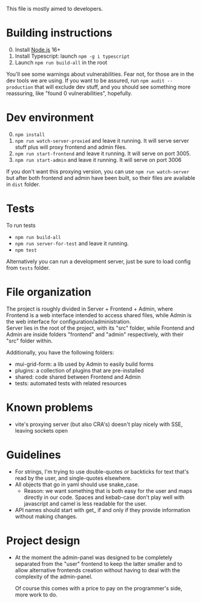 This file is mostly aimed to developers.

# Building instructions

0. Install [Node.js](https://nodejs.org/) 16+
1. Install Typescript: launch `npm -g i typescript`
3. Launch `npm run build-all` in the root

You'll see some warnings about vulnerabilities. Fear not, for those are in the dev tools we are using.
If you want to be assured, run `npm audit --production` that will exclude dev stuff, and you should see something
more reassuring, like "found 0 vulnerabilities", hopefully.

# Dev environment

0. `npm install`
1. `npm run watch-server-proxied` and leave it running. It will serve server stuff plus will proxy frontend and admin files.
2. `npm run start-frontend` and leave it running. It will serve on port 3005.
3. `npm run start-admin` and leave it running. It will serve on port 3006

If you don't want this proxying version, you can use `npm run watch-server` but after both frontend and admin have
been built, so their files are available in `dist` folder.

# Tests

To run tests
- `npm run build-all`
- `npm run server-for-test` and leave it running.
- `npm test`

Alternatively you can run a development server, just be sure to load config from `tests` folder.

# File organization

The project is roughly divided in Server + Frontend + Admin, where Frontend is a web interface intended to access
shared files, while Admin is the web interface for configuration/administration.  
Server lies in the root of the project, with its "src" folder, while Frontend and Admin are inside folders "frontend"
and "admin" respectively, with their "src" folder within. 

Additionally, you have the following folders:
- mui-grid-form: a lib used by Admin to easily build forms  
- plugins: a collection of plugins that are pre-installed 
- shared: code shared between Frontend and Admin
- tests: automated tests with related resources

# Known problems
- vite's proxying server (but also CRA's) doesn't play nicely with SSE, leaving sockets open

# Guidelines

- For strings, I'm trying to use double-quotes or backticks for text that's read by the user, and single-quotes elsewhere.
- All objects that go in yaml should use snake_case.
  - Reason: we want something that is both easy for the user and maps directly in our code.
    Spaces and kebab-case don't play well with javascript and camel is less readable for the user.
- API names should start with get_ if and only if they provide information without making changes.

# Project design

- At the moment the admin-panel was designed to be completely separated from the "user" frontend 
  to keep the latter smaller and to allow alternative frontends creation without having to deal with
  the complexity of the admin-panel.

  Of course this comes with a price to pay on the programmer's side, more work to do.
